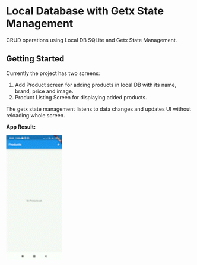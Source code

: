 # Local Database with Getx State Management

CRUD operations using Local DB SQLite and Getx State Management.

## Getting Started

Currently the project has two screens:
1. Add Product screen for adding products in local DB with its name, brand, price and image.
2. Product Listing Screen for displaying added products.

The getx state management listens to data changes and updates UI without reloading whole screen.

**App Result:**

<img src="/assets/screen_records/screen_record_Add_product.gif" width="30%" height="50%"/>


<!-- ![alt text](https://github.com/Dharmik14/flutter_local_database_with_getx_state_management/blob/main/assets/screen_records/screen_record_Add_product.gif "Logo Title Text 1") -->

<!-- https://github.com/Dharmik14/flutter_local_database_with_getx_state_management/blob/main/assets/screen_records/screen_record_Add_product.gif -->
